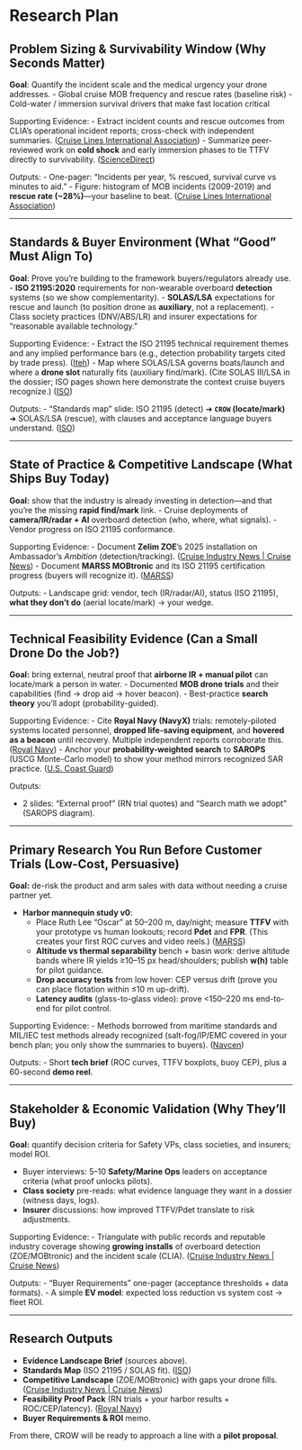 # Research Plan #

## Problem Sizing & Survivability Window (Why Seconds Matter) ##

**Goal**: Quantify the incident scale and the medical urgency your drone addresses.
    - Global cruise MOB frequency and rescue rates (baseline risk)
    - Cold-water / immersion survival drivers that make fast location critical

Supporting Evidence:
    - Extract incident counts and rescue outcomes from CLIA’s operational incident reports; cross-check with independent summaries. ([Cruise Lines International Association][1])
    - Summarize peer-reviewed work on **cold shock** and early immersion phases to tie TTFV directly to survivability. ([ScienceDirect][2])

Outputs:
    - One-pager: “Incidents per year, % rescued, survival curve vs minutes to aid.”
    - Figure: histogram of MOB incidents (2009-2019) and **rescue rate (~28%)**—your baseline to beat. ([Cruise Lines International Association][1])

---

## Standards & Buyer Environment (What “Good” Must Align To) ##

**Goal**: Prove you’re building to the framework buyers/regulators already use.
    - **ISO 21195:2020** requirements for non-wearable overboard **detection** systems (so we show complementarity).
    - **SOLAS/LSA** expectations for rescue and launch (to position drone as **auxiliary**, not a replacement).
    - Class society practices (DNV/ABS/LR) and insurer expectations for “reasonable available technology.”

Supporting Evidence:
    - Extract the ISO 21195 technical requirement themes and any implied performance bars (e.g., detection probability targets cited by trade press). ([Iteh][3])
    - Map where SOLAS/LSA governs boats/launch and where a **drone slot** naturally fits (auxiliary find/mark). (Cite SOLAS III/LSA in the dossier; ISO pages shown here demonstrate the context cruise buyers recognize.) ([ISO][4])

Outputs:
    - “Standards map” slide: ISO 21195 (detect) ➜ **`CROW` (locate/mark)** ➜ SOLAS/LSA (rescue), with clauses and acceptance language buyers understand. ([ISO][4])

---

## State of Practice & Competitive Landscape (What Ships Buy Today) ##

**Goal:** show that the industry is already investing in detection—and that you’re the missing **rapid find/mark** link.
    - Cruise deployments of **camera/IR/radar + AI** overboard detection (who, where, what signals).
    - Vendor progress on ISO 21195 conformance.

Supporting Evidence:
    - Document **Zelim ZOE**’s 2025 installation on Ambassador’s *Ambition* (detection/tracking). ([Cruise Industry News | Cruise News][5])
    - Document **MARSS MOBtronic** and its ISO 21195 certification progress (buyers will recognize it). ([MARSS][6])

Outputs:
    - Landscape grid: vendor, tech (IR/radar/AI), status (ISO 21195), **what they don’t do** (aerial locate/mark) → your wedge.

---

## Technical Feasibility Evidence (Can a Small Drone Do the Job?) ##

**Goal:** bring external, neutral proof that **airborne IR + manual pilot** can locate/mark a person in water.
    - Documented **MOB drone trials** and their capabilities (find → drop aid → hover beacon).
    - Best-practice **search theory** you’ll adopt (probability-guided).

Supporting Evidence:
    - Cite **Royal Navy (NavyX)** trials: remotely-piloted systems located personnel, **dropped life-saving equipment**, and **hovered as a beacon** until recovery. Multiple independent reports corroborate this. ([Royal Navy][7])
    - Anchor your **probability-weighted search** to **SAROPS** (USCG Monte-Carlo model) to show your method mirrors recognized SAR practice. ([U.S. Coast Guard][8])

Outputs:

- 2 slides: “External proof” (RN trial quotes) and “Search math we adopt” (SAROPS diagram).

---

## Primary Research You Run **Before** Customer Trials (Low-Cost, Persuasive) ##

**Goal:** de-risk the product and arm sales with data without needing a cruise partner yet.

- **Harbor mannequin study v0**:
    - Place Ruth Lee “Oscar” at 50–200 m, day/night; measure **TTFV** with your prototype vs human lookouts; record **Pdet** and **FPR**. (This creates your first ROC curves and video reels.) ([MARSS][6])
    - **Altitude vs thermal separability** bench + basin work: derive altitude bands where IR yields ≥10–15 px head/shoulders; publish **w(h)** table for pilot guidance.
    - **Drop accuracy tests** from low hover: CEP versus drift (prove you can place flotation within ≤10 m up-drift).
    - **Latency audits** (glass-to-glass video): prove <150–220 ms end-to-end for pilot control.

Supporting Evidence:
    - Methods borrowed from maritime standards and MIL/IEC test methods already recognized (salt-fog/IP/EMC covered in your bench plan; you only show the summaries to buyers). ([Navcen][9])

Outputs:
    - Short **tech brief** (ROC curves, TTFV boxplots, buoy CEP), plus a 60-second **demo reel**.

---

## Stakeholder & Economic Validation (Why They’ll Buy) ##

**Goal:** quantify decision criteria for Safety VPs, class societies, and insurers; model ROI.

- Buyer interviews: 5–10 **Safety/Marine Ops** leaders on acceptance criteria (what proof unlocks pilots).
- **Class society** pre-reads: what evidence language they want in a dossier (witness days, logs).
- **Insurer** discussions: how improved TTFV/Pdet translate to risk adjustments.

Supporting Evidence:
    - Triangulate with public records and reputable industry coverage showing **growing installs** of overboard detection (ZOE/MOBtronic) and the incident scale (CLIA). ([Cruise Industry News | Cruise News][5])

Outputs:
    - “Buyer Requirements” one-pager (acceptance thresholds + data formats).
    - A simple **EV model**: expected loss reduction vs system cost → fleet ROI.

---

## Research Outputs ##

- **Evidence Landscape Brief** (sources above).
- **Standards Map** (ISO 21195 / SOLAS fit). ([ISO][4])
- **Competitive Landscape** (ZOE/MOBtronic) with gaps your drone fills. ([Cruise Industry News | Cruise News][5])
- **Feasibility Proof Pack** (RN trials + your harbor results + ROC/CEP/latency). ([Royal Navy][7])
- **Buyer Requirements & ROI** memo.

From there, CROW will be ready to approach a line with a **pilot proposal**.

[1]: https://cruising.org/sites/default/files/2025-03/report_operational_incidents_2019-v-1.pdf "Report on Operational Incidents 2009 to 2019 For CLIA ..."
[2]: https://www.sciencedirect.com/science/article/pii/S0306456523003169 "Habituation of the cold shock response: A systematic ..."
[3]: https://cdn.standards.iteh.ai/samples/76051/c3ad63c1e50e4901911cca54874631d9/ISO-21195-2020.pdf "INTERNATIONAL STANDARD ISO 21195"
[4]: https://www.iso.org/obp/ui/en/ "ISO 21195:2020(en), Ships and marine technology"
[5]: https://cruiseindustrynews.com/cruise-news/2025/03/ambassador-first-cruise-line-to-install-zelims-mob-system/ "Ambassador: First Cruise Line to Install Zelim's MOB System"
[6]: https://marss.com/products/mobtronic/ "MOBtronic - Man Overboard Detection System"
[7]: https://www.royalnavy.mod.uk/news/2021/july/02/210702-drone-trials-mob "Navy tests drones in man overboard trials"
[8]: https://www.uscg.mil/Our-Organization/Assistant-Commandant-for-Acquisitions-CG-9/International-Acquisition/SAROPS/ "Search and Rescue Optimal Planning System (SAROPS)"
[9]: https://navcen.uscg.gov/sites/default/files/pdf/Theory_of_Search.pdf "The Theory of Search - A Simplified Explanation - navcen"
